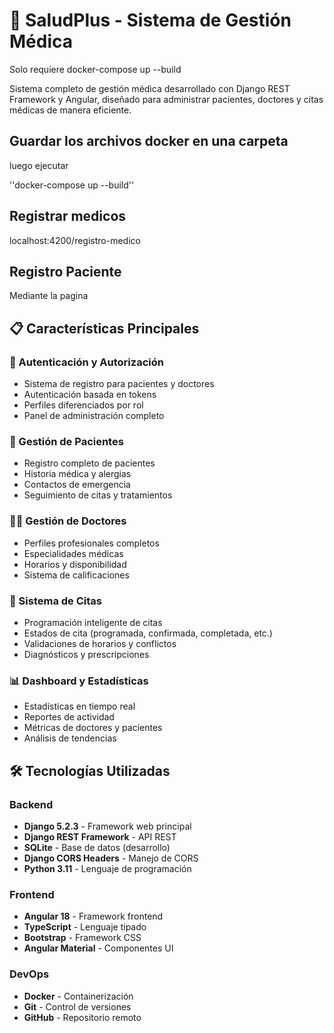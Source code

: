 # 🏥 SaludPlus - Sistema de Gestión Médica

Solo requiere docker-compose up --build

Sistema completo de gestión médica desarrollado con Django REST Framework y Angular, diseñado para administrar pacientes, doctores y citas médicas de manera eficiente.

## Guardar los archivos docker en una carpeta

luego ejecutar

''docker-compose up --build''


## Registrar medicos

localhost:4200/registro-medico

## Registro Paciente
Mediante la pagina

## 📋 Características Principales

### 🔐 Autenticación y Autorización
- Sistema de registro para pacientes y doctores
- Autenticación basada en tokens
- Perfiles diferenciados por rol
- Panel de administración completo

### 👥 Gestión de Pacientes
- Registro completo de pacientes
- Historia médica y alergias
- Contactos de emergencia
- Seguimiento de citas y tratamientos

### 👩‍⚕️ Gestión de Doctores
- Perfiles profesionales completos
- Especialidades médicas
- Horarios y disponibilidad
- Sistema de calificaciones

### 📅 Sistema de Citas
- Programación inteligente de citas
- Estados de cita (programada, confirmada, completada, etc.)
- Validaciones de horarios y conflictos
- Diagnósticos y prescripciones

### 📊 Dashboard y Estadísticas
- Estadísticas en tiempo real
- Reportes de actividad
- Métricas de doctores y pacientes
- Análisis de tendencias

## 🛠️ Tecnologías Utilizadas

### Backend
- **Django 5.2.3** - Framework web principal
- **Django REST Framework** - API REST
- **SQLite** - Base de datos (desarrollo)
- **Django CORS Headers** - Manejo de CORS
- **Python 3.11** - Lenguaje de programación

### Frontend
- **Angular 18** - Framework frontend
- **TypeScript** - Lenguaje tipado
- **Bootstrap** - Framework CSS
- **Angular Material** - Componentes UI

### DevOps
- **Docker** - Containerización
- **Git** - Control de versiones
- **GitHub** - Repositorio remoto

